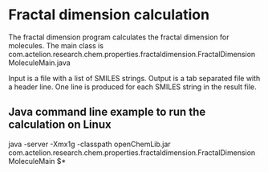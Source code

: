 # Fractal dimension calculation
The fractal dimension program calculates the fractal dimension for molecules. The main class is
com.actelion.research.chem.properties.fractaldimension.FractalDimensionMoleculeMain.java

Input is a file with a list of SMILES strings. Output is a tab separated file with a header line. One line is produced
for each SMILES string in the result file.

## Java command line example to run the calculation on Linux
java -server -Xmx1g -classpath openChemLib.jar com.actelion.research.chem.properties.fractaldimension.FractalDimensionMoleculeMain $*


